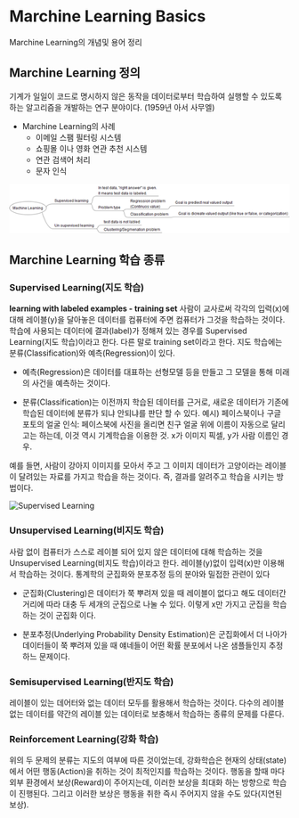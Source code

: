 Marchine Learning Basics
========================
Marchine Learning의 개념및 용어 정리

## Marchine Learning 정의
기계가 일일이 코드로 명시하지 않은 동작을 데이터로부터 학습하여 실행할 수 있도록 하는 알고리즘을 개발하는 연구 분야이다. (1959년 아서 사무엘)

* Marchine Learning의 사례
  - 이메일 스팸 필터링 시스템
  - 쇼핑몰 이나 영화 연관 추천 시스템
  - 연관 검색어 처리
  - 문자 인식


![Marchine Learning](https://github.com/YoongChanKim/TIL/blob/master/Marchine%20Learning/Marchine_Learning_tree.png)


## Marchine Learning 학습 종류

### Supervised Learning(지도 학습)
  __learning with labeled examples - training set__
  사람이 교사로써 각각의 입력(x)에 대해 레이블(y)을 달아놓은 데이터를 컴퓨터에 주면 컴퓨터가 그것을 학습하는 것이다. 학습에 사용되는 데이터에 결과(label)가 정해져 있는 경우를 Supervised Learning(지도 학습)이라고 한다. 다른 말로 training set이라고 한다.
  지도 학습에는 분류(Classification)와 예측(Regression)이 있다.
  - 예측(Regression)은 데이터를 대표하는 선형모델 등을 만들고 그 모델을 통해 미래의 사건을 예측하는 것이다.

  - 분류(Classification)는 이전까지 학습된 데이터를 근거로, 새로운 데이터가 기존에 학습된 데이터에  분류가 되냐 안되냐를 판단 할 수 있다.
  예시) 페이스북이나 구글 포토의 얼굴 인식: 페이스북에 사진을 올리면 친구 얼굴 위에 이름이 자동으로 달리고는 하는데, 이것 역시 기계학습을 이용한 것. x가 이미지 픽셀, y가 사람 이름인 경우.

  예를 들면, 사람이 강아지 이미지를 모아서 주고 그 이미지 데이터가 고양이라는 레이블이 달려있는 자료를 가지고 학습을 하는 것이다. 즉, 결과를 알려주고 학습을 시키는 방법이다.

  ![Supervised Learning]()  

### Unsupervised Learning(비지도 학습)
사람 없이 컴퓨터가 스스로 레이블 되어 있지 않은 데이터에 대해 학습하는 것을 Unsupervised Learning(비지도 학습)이라고 한다. 레이블(y)없이 입력(x)만 이용해서 학습하는 것이다. 통계학의 군집화와 분포추정 등의 분야와 밀접한 관련이 있다
- 군집화(Clustering)은 데이터가 쭉 뿌려져 있을 때 레이블이 없다고 해도 데이터간 거리에 따라 대충 두 세개의 군집으로 나눌 수 있다. 이렇게 x만 가지고 군집을 학습하는 것이 군집화 이다.

- 분포추정(Underlying Probability Density Estimation)은 군집화에서 더 나아가 데이터들이 쭉 뿌려져 있을 때 얘네들이 어떤 확률 분포에서 나온 샘플들인지 추정하느 문제이다.

### Semisupervised Learning(반지도 학습)
레이블이 있는 데어터와 없는 데이터 모두를 활용해서 학습하는 것이다. 다수의 레이블 없는 데이터를 약간의 레이블 있는 데이터로 보충해서 학습하는 종류의 문제를 다룬다.

### Reinforcement Learning(강화 학습)
위의 두 문제의 분류는 지도의 여부에 따른 것이었는데, 강화학습은 현재의 상태(state)에서 어떤 행동(Action)을 취하는 것이 최적인지를 학습하는 것이다. 행동을 할때 마다 외부 환경에서 보상(Reward)이 주어지는데, 이러한 보상을 최대화 하는 방향으로 학습이 진행된다. 그리고 이러한 보상은 행동을 취한 즉시 주어지지 않을 수도 있다(지연된 보상). 
